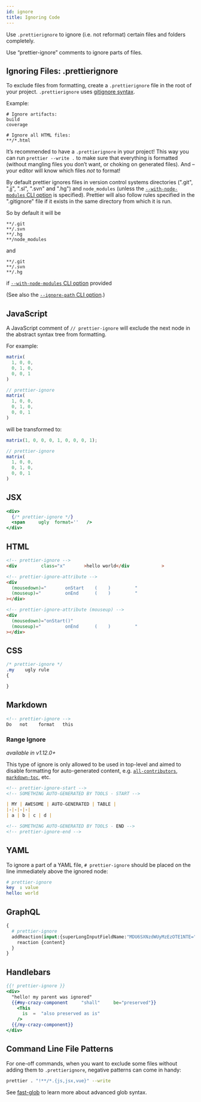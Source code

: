 ```yaml
---
id: ignore
title: Ignoring Code
---
```


Use `.prettierignore` to ignore (i.e. not reformat) certain files and folders completely.

Use “prettier-ignore” comments to ignore parts of files.

## Ignoring Files: .prettierignore

To exclude files from formatting, create a `.prettierignore` file in the root of your project. `.prettierignore` uses [gitignore syntax](https://git-scm.com/docs/gitignore#_pattern_format).

Example:

```text
# Ignore artifacts:
build
coverage

# Ignore all HTML files:
**/*.html
```

It’s recommended to have a `.prettierignore` in your project! This way you can run `prettier --write .` to make sure that everything is formatted (without mangling files you don’t want, or choking on generated files). And – your editor will know which files _not_ to format!

By default prettier ignores files in version control systems directories (".git", ".jj", ".sl", ".svn" and ".hg") and `node_modules` (unless the [`--with-node-modules` CLI option](cli.md#--with-node-modules) is specified). Prettier will also follow rules specified in the ".gitignore" file if it exists in the same directory from which it is run.

So by default it will be

```text
**/.git
**/.svn
**/.hg
**/node_modules
```

and

```text
**/.git
**/.svn
**/.hg
```

if [`--with-node-modules` CLI option](cli.md#--with-node-modules) provided

(See also the [`--ignore-path` CLI option](cli.md#--ignore-path).)

## JavaScript

A JavaScript comment of `// prettier-ignore` will exclude the next node in the abstract syntax tree from formatting.

For example:

<!-- prettier-ignore -->
```js
matrix(
  1, 0, 0,
  0, 1, 0,
  0, 0, 1
)

// prettier-ignore
matrix(
  1, 0, 0,
  0, 1, 0,
  0, 0, 1
)
```

will be transformed to:

```js
matrix(1, 0, 0, 0, 1, 0, 0, 0, 1);

// prettier-ignore
matrix(
  1, 0, 0,
  0, 1, 0,
  0, 0, 1
)
```

## JSX

```jsx
<div>
  {/* prettier-ignore */}
  <span     ugly  format=''   />
</div>
```

## HTML

```html
<!-- prettier-ignore -->
<div         class="x"       >hello world</div            >

<!-- prettier-ignore-attribute -->
<div
  (mousedown)="       onStart    (    )         "
  (mouseup)="         onEnd      (    )         "
></div>

<!-- prettier-ignore-attribute (mouseup) -->
<div
  (mousedown)="onStart()"
  (mouseup)="         onEnd      (    )         "
></div>
```

## CSS

```css
/* prettier-ignore */
.my    ugly rule
{

}
```

## Markdown

```markdown
<!-- prettier-ignore -->
Do   not    format   this
```

### Range Ignore

_available in v1.12.0+_

This type of ignore is only allowed to be used in top-level and aimed to disable formatting for auto-generated content, e.g. [`all-contributors`](https://github.com/kentcdodds/all-contributors), [`markdown-toc`](https://github.com/jonschlinkert/markdown-toc), etc.

```markdown
<!-- prettier-ignore-start -->
<!-- SOMETHING AUTO-GENERATED BY TOOLS - START -->

| MY | AWESOME | AUTO-GENERATED | TABLE |
|-|-|-|-|
| a | b | c | d |

<!-- SOMETHING AUTO-GENERATED BY TOOLS - END -->
<!-- prettier-ignore-end -->
```

## YAML

To ignore a part of a YAML file, `# prettier-ignore` should be placed on the line immediately above the ignored node:

```yaml
# prettier-ignore
key  : value
hello: world
```

## GraphQL

```graphql
{
  # prettier-ignore
  addReaction(input:{superLongInputFieldName:"MDU6SXNzdWUyMzEzOTE1NTE=",content:HOORAY}) {
    reaction {content}
  }
}
```

## Handlebars

<!-- prettier-ignore -->
```hbs
{{! prettier-ignore }}
<div>
  "hello! my parent was ignored"
  {{#my-crazy-component     "shall"     be="preserved"}}
    <This
      is  =  "also preserved as is"
    />
  {{/my-crazy-component}}
</div>
```

## Command Line File Patterns

For one-off commands, when you want to exclude some files without adding them to `.prettierignore`, negative patterns can come in handy:

```bash
prettier . "!**/*.{js,jsx,vue}" --write
```

See [fast-glob](https://prettier.io/docs/cli#file-patterns) to learn more about advanced glob syntax.
